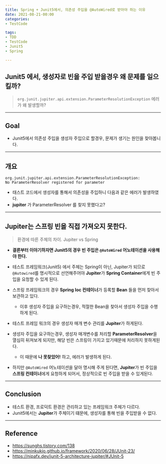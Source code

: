 ```yaml
---
title: Spring + Junit5에서, 의존성 주입을 @AutoWired로 받아야 하는 이유
date: 2021-08-21-00:00
categories:
- TestCode

tags:
- TDD
- TestCode
- Junit5
- Spring

---
```


## Junit5 에서, 생성자로 빈을 주입 받을경우 왜 문제를 일으킬까?
> `org.junit.jupiter.api.extension.ParameterResolutionException` 에러가 왜 발생할까?

---

## Goal
- Junit5에서 의존성 주입을 생성자 주입으로 할경우, 문제가 생기는 원인을 찾아봅니다.

---

## 개요
```
org.junit.jupiter.api.extension.ParameterResolutionException: 
No ParameterResolver registered for parameter 
```

- 태스트 코드에서 생성자를 통해서 의존성을 주입하니 다음과 같은 에러가 발생하였다.
- **jupiter** 가 ParameterResolver 를 찾지 못했다고?

---

## Jupiter는 스프링 빈을 직접 가져오지 못한다.
> 환경에 따른 주체의 차이. Jupiter vs Spring

- **결론부터 이야기하자면 Junit5의 경우 빈 주입은 `@AutoWired` 어노테이션을 사용해야 한다.**
- 테스트 프레임워크(Junit5) 에서 주체는 Spring이 아닌, Jupiter가 되므로 `@Autowired`를 명시적으로 선언해주어야 **Jupiter**가 **Spring Container**에게 빈 주입을 요청할 수 있게 된다.

- 스프링 프레임워크의 경우 **Spring Ioc 컨테이너**가 등록할 **Bean** 들을 먼저 찾아서 보관하고 있다.
  - 이후 생성자 주입을 요구하는경우, 적절한 Bean을 찾아서 생성자 주입을 수행하게 된다.
  
- 테스트 프레임 워크의 경우 생성자 매개 변수 관리를 **Jupiter**가 하게된다.
- 생성자 주입을 요구하는경우, 생성자 매개변수를 처리할 **ParameterResolver**을 열심히 뒤져보게 되지만, 해당 빈은 스프링이 가지고 있기때문에 처리하지 못하게된다.
  - 이 때문에 **나 못찾았어!** 하고, 에러가 발생하게 된다.
- 하지만 `@AutoWired` 어노테이션을 달아 명시해 주게 된다면, **Jupiter**가 빈 주입을 **스프링 컨테이너**에게 요청하게 되어서, 정상적으로 빈 주입을 받을 수 있게된다.

---

## Conclusion
- 테스트 환경, 프로덕트 환경은 관리하고 있는 프레임워크 주체가 다르다.
- Junit5에서는 **Jupiter**가 주체이기 떄문에, 생성자를 통해 빈을 주입받을 수 없다.

---

## Reference
- https://sunghs.tistory.com/138
- https://minkukjo.github.io/framework/2020/06/28/JUnit-23/
- https://nipafx.dev/junit-5-architecture-jupiter/#JUnit-5